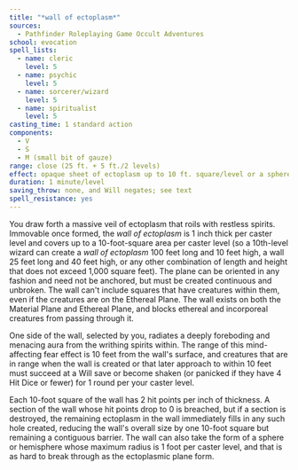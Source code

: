```yaml
---
title: "*wall of ectoplasm*"
sources:
  - Pathfinder Roleplaying Game Occult Adventures
school: evocation
spell_lists:
  - name: cleric
    level: 5
  - name: psychic
    level: 5
  - name: sorcerer/wizard
    level: 5
  - name: spiritualist
    level: 5
casting_time: 1 standard action
components:
  - V
  - S
  - M (small bit of gauze)
range: close (25 ft. + 5 ft./2 levels)
effect: opaque sheet of ectoplasm up to 10 ft. square/level or a sphere or hemisphere with a radius of up to 1 ft./level
duration: 1 minute/level
saving_throw: none, and Will negates; see text
spell_resistance: yes
---
```


You draw forth a massive veil of ectoplasm that roils with restless spirits. Immovable once formed, the *wall of ectoplasm* is 1 inch thick per caster level and covers up to a 10-foot-square area per caster level (so a 10th-level wizard can create a *wall of ectoplasm* 100 feet long and 10 feet high, a wall 25 feet long and 40 feet high, or any other combination of length and height that does not exceed 1,000 square feet). The plane can be oriented in any fashion and need not be anchored, but must be created continuous and unbroken. The wall can't include squares that have creatures within them, even if the creatures are on the Ethereal Plane. The wall exists on both the Material Plane and Ethereal Plane, and blocks ethereal and incorporeal creatures from passing through it.

One side of the wall, selected by you, radiates a deeply foreboding and menacing aura from the writhing spirits within. The range of this mind-affecting fear effect is 10 feet from the wall's surface, and creatures that are in range when the wall is created or that later approach to within 10 feet must succeed at a Will save or become shaken (or panicked if they have 4 Hit Dice or fewer) for 1 round per your caster level.

Each 10-foot square of the wall has 2 hit points per inch of thickness. A section of the wall whose hit points drop to 0 is breached, but if a section is destroyed, the remaining ectoplasm in the wall immediately fills in any such hole created, reducing the wall's overall size by one 10-foot square but remaining a contiguous barrier. The wall can also take the form of a sphere or hemisphere whose maximum radius is 1 foot per caster level, and that is as hard to break through as the ectoplasmic plane form.
